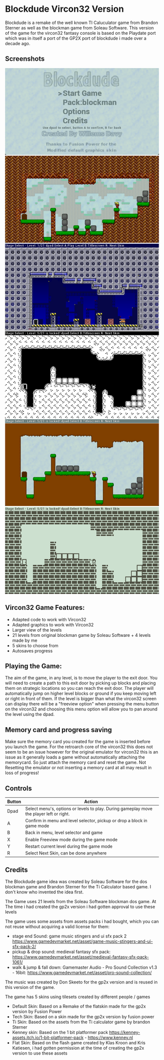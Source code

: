 # Blockdude Vircon32 Version
Blockdude is a remake of the well known TI Caluculator game from Brandon Sterner as well as the blockman game from Soleau Software. 
This version of the game for the vircon32 fantasy console is based on the Playdate port which was in itself a port of the GP2X port of blockdude i made over a decade ago.

## Screenshots
![screenshot 1](screenshots/screenshot1.png)
![screenshot 2](screenshots/screenshot2.png)
![screenshot 3](screenshots/screenshot3.png)
![screenshot 4](screenshots/screenshot4.png)
![screenshot 5](screenshots/screenshot5.png)
![screenshot 6](screenshots/screenshot6.png)

## Vircon32 Game Features:
- Adapted code to work with Vircon32
- Adapted graphics to work with Vircon32
- Larger view of the levels
- 21 levels from original blockman game by Soleau Software + 4 levels made by me
- 5 skins to choose from
- Autosaves progress

## Playing the Game:
The aim of the game, in any level, is to move the player to the exit door. You will need to create a path to this exit door by picking up blocks and placing them on strategic locations so you can reach the exit door.
The player will automatically jump on higher level blocks or ground if you keep moving left or right in front of them. 
If the level is bigger than what the vircon32 screen can display there will be a "freeview option" when pressing the menu button on the vircon32 and choosing this menu option will allow you to pan around the level using the dpad.

## Memory card and progress saving
Make sure the memory card you created for the game is inserted before you launch the game. For the retroarch core of the vircon32 this does not seem to be an issue however for the 
original emulator for vircon32 this is an issue as it generally loads a game without automatically attaching the memorycard. So just attach the memory card and reset the game.
Not Resetting the emulator or not inserting a memory card at all may result in loss of progress!

## Controls 

| Button | Action |
| ------ | ------ |
| Dpad | Select menu's, options or levels to play. During gameplay move the player left or right. |
| A | Confirm in menu and level selector, pickup or drop a block in game mode |
| B | Back in menu, level selector and game |
| X | Enable Freeview mode during the game mode |
| Y | Restart current level during the game mode |
| R | Select Next Skin, can be done anywhere |

## Credits
The Blockdude game idea was created by Soleau Software for the dos blockman game and Brandon Sterner for the Ti Calculator based game. I don't know who invented the idea first.

The Game uses 21 levels from the Soleau Software blockman dos game. At The time i had created the gp2x version i had gotten approval to use these levels

The game uses some assets from assets packs i had bought, which you can not reuse without acquiring a valid license for them:
- stage end Sound: game music stingers and ui sfx pack 2 https://www.gamedevmarket.net/asset/game-music-stingers-and-ui-sfx-pack-2/
- pickup & drop sound: medieval fantasy sfx pack: https://www.gamedevmarket.net/asset/medieval-fantasy-sfx-pack-1061/
- walk & jump & fall down: Gamemaster Audio - Pro Sound Collection v1.3 - 16bit: https://www.gamedevmarket.net/asset/pro-sound-collection/

The music was created by Don Skeeto for the gp2x version and is reused in this version of the game.

The game has 5 skins using tilesets created by different people / games
- Default Skin: Based on a Remake of the flatskin made for the gp2x version by Fusion Power
- Tech Skin: Based on a skin made for the gp2x version by fusion power
- Ti Skin: Based on the assets from the Ti calculator game by brandon Sterner 
- Kenney skin: Based on the 1 bit platformer pack https://kenney-assets.itch.io/1-bit-platformer-pack - https://www.kenney.nl
- Flat Skin: Based on the flash game created by Klas Kroon and Kris Katiesen, i had gotten permission at the time of creating the gp2x version to use these assets
